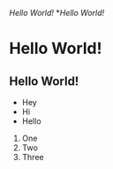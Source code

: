 *Hello World!*
**Hello World!*
# Hello World!
## Hello World!

* Hey
* Hi
* Hello

1. One
2. Two
3. Three
